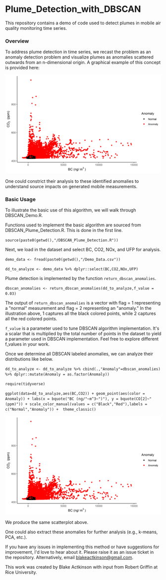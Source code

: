 # Plume_Detection_with_DBSCAN

This repository contains a demo of code used to detect plumes in mobile air quality monitoring time series.

### Overview
To address plume detection in time series, we recast the problem as an anomaly detection problem and visualize plumes as anomalies scattered outwards from an n-dimensional origin. A graphical example of this concept is provided here:

![DBSCAN_Example](/Misc/DBSCAN_Illustration.png)

One could constrict their analysis to these identified anomalies to understand source impacts on generated mobile measurements.

### Basic Usage
To illustrate the basic use of this algorithm, we will walk through DBSCAN_Demo.R.

Functions used to implement the basic algorithm are sourced from DBSCAN_Plume_Detection.R. This is done in the first line.

`source(paste0(getwd(),"/DBSCAN_Plume_Detection.R"))`

Next, we load in the dataset and select BC, CO2, NOx, and UFP for analysis.

`demo_data <- fread(paste0(getwd(),"/Demo_Data.csv"))`

`dd_to_analyze <- demo_data %>%
  dplyr::select(BC,CO2,NOx,UFP)`

Plume detection is implemented by the function `return_dbscan_anomalies`.

`dbscan_anomalies <- return_dbscan_anomalies(dd_to_analyze,f_value = 0.03)`

The output of `return_dbscan_anomalies` is a vector with flag = 1 representing a "normal" measurement and flag = 2 representing an "anomaly." In the illustration above, 1 captures all the black colored points, while 2 captures all the red colored points.

`f_value` is a parameter used to tune DBSCAN algorithm implementation. It's a scalar that is multiplied by the total number of points in the dataset to yield a parameter used in DBSCAN implementation. Feel free to explore different f_values in your work.

Once we determine all DBSCAN labeled anomalies, we can analyze their distributions like below.

`dd_to_analyze <- dd_to_analyze %>%
  cbind(.,"Anomaly"=dbscan_anomalies) %>%
  dplyr::mutate(Anomaly = as.factor(Anomaly))`

`require(tidyverse)`

`ggplot(data=dd_to_analyze,aes(BC,CO2)) +
  geom_point(aes(color = Anomaly)) +
  labs(x = bquote("BC (ng/"~m^3~")"),
       y = bquote(CO[2]~" (ppm)")) +
  scale_color_manual(values = c("Black","Red"),labels = c("Normal","Anomaly")) + 
  theme_classic()`

![DBSCAN_Example](/Misc/DBSCAN_Illustration.png)

We produce the same scatterplot above.

One could also extract these anomalies for further analysis (e.g., k-means, PCA, etc.).

If you have any issues in implementing this method or have suggestions for improvement, I'd love to hear about it. Please raise it as an issue ticket in the repository. Alternatively, email blakeactkinson@gmail.com.

This work was created by Blake Actkinson with input from Robert Griffin at Rice University.



